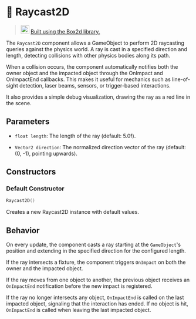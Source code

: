 # 🧩 Raycast2D

> <img src="https://box2d.org/images/logo.svg" style="width: 23px; position: relative; top: 1px"> [Built using the Box2d library.](https://github.com/erincatto/box2d)

The ```Raycast2D``` component allows a GameObject to perform 2D raycasting queries against the physics world.
A ray is cast in a specified direction and length, detecting collisions with other physics bodies along its path.

When a collision occurs, the component automatically notifies both the owner object and the impacted object through the OnImpact and OnImpactEnd callbacks.
This makes it useful for mechanics such as line-of-sight detection, laser beams, sensors, or trigger-based interactions.

It also provides a simple debug visualization, drawing the ray as a red line in the scene.

## Parameters

* ```float length```: The length of the ray (default: 5.0f).

* ```Vector2 direction```: The normalized direction vector of the ray (default: (0, -1), pointing upwards).


## Constructors

### Default Constructor
```cpp
Raycast2D()
```

Creates a new Raycast2D instance with default values.

## Behavior

On every update, the component casts a ray starting at the ```GameObject```'s position and extending in the specified direction for the configured length.

If the ray intersects a fixture, the component triggers ```OnImpact``` on both the owner and the impacted object.

If the ray moves from one object to another, the previous object receives an ```OnImpactEnd``` notification before the new impact is registered.

If the ray no longer intersects any object, ```OnImpactEnd``` is called on the last impacted object, signaling that the interaction has ended.
If no object is hit, ```OnImpactEnd``` is called when leaving the last impacted object.